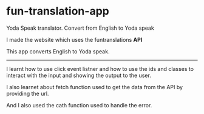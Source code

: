 # fun-translation-app
 Yoda Speak translator. Convert from English to Yoda speak
 
I made the website which uses the funtranslations **API**

This app converts English to Yoda speak.
***
I learnt how to use click event listner and how to use the ids and classes to interact with the input and showing the output to the user. 

I also learnet about fetch function used to get the data from the API by providing the url.

And I also used the cath function used to handle the error.
